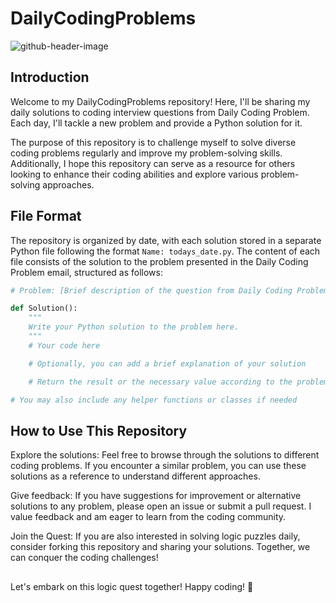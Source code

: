 # DailyCodingProblems

![github-header-image](https://github.com/Shah-Priyanshu/daily-coding-problems/assets/105989704/925a785b-630c-42e5-bfa7-3bc331019878)

## Introduction

Welcome to my DailyCodingProblems repository! Here, I'll be sharing my daily solutions to coding interview questions from Daily Coding Problem. Each day, I'll tackle a new problem and provide a Python solution for it.

The purpose of this repository is to challenge myself to solve diverse coding problems regularly and improve my problem-solving skills. Additionally, I hope this repository can serve as a resource for others looking to enhance their coding abilities and explore various problem-solving approaches.

## File Format

The repository is organized by date, with each solution stored in a separate Python file following the format `Name: todays_date.py`. The content of each file consists of the solution to the problem presented in the Daily Coding Problem email, structured as follows:

```python
# Problem: [Brief description of the question from Daily Coding Problem email]

def Solution():
    """
    Write your Python solution to the problem here.
    """
    # Your code here

    # Optionally, you can add a brief explanation of your solution

    # Return the result or the necessary value according to the problem

# You may also include any helper functions or classes if needed
```

## How to Use This Repository

Explore the solutions: Feel free to browse through the solutions to different coding problems. If you encounter a similar problem, you can use these solutions as a reference to understand different approaches.

Give feedback: If you have suggestions for improvement or alternative solutions to any problem, please open an issue or submit a pull request. I value feedback and am eager to learn from the coding community.

Join the Quest: If you are also interested in solving logic puzzles daily, consider forking this repository and sharing your solutions. Together, we can conquer the coding challenges!

##

Let's embark on this logic quest together! Happy coding! 🚀

